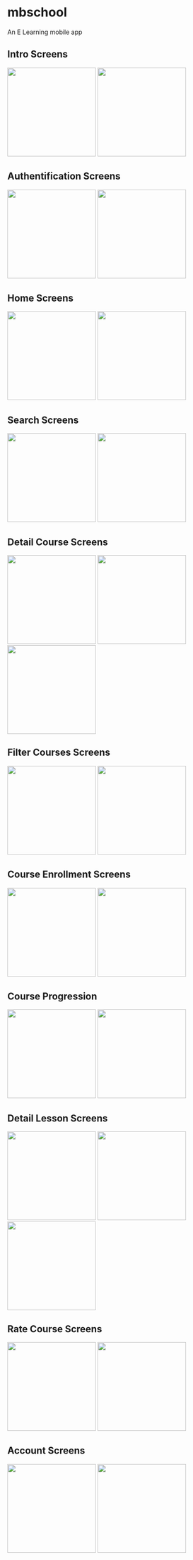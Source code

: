 # mbschool

An E Learning mobile app

<div class="col">
  
  <h2>Intro Screens</h2>
  <div class="row">
  <img src="/assets/screenshots/Screenshot_2022.10.19_10.35.01.414.png" width="200px">
  <img src="/assets/screenshots/Screenshot_2022.10.19_10.35.12.096.png" width="200px">
  <div>
  
  <h2>Authentification Screens</h2>
  <div class="row">
  <img src="/assets/screenshots/Screenshot_2022.10.05_10.18.25.109.png" width="200px">
  <img src="/assets/screenshots/Screenshot_2022.10.05_10.55.10.660.png" width="200px">
  <div>
  
  <h2>Home Screens</h2>
  <div class="row">
  <img src="/assets/screenshots/Screenshot_2022.10.05_11.12.22.140.png" width="200px">
  <img src="/assets/screenshots/Screenshot_2022.10.05_11.14.43.939.png" width="200px">
  <div>
  
  <h2>Search Screens</h2>
  <div class="row">
  <img src="/assets/screenshots/Screenshot_2022.10.05_11.24.32.907.png" width="200px">
  <img src="/assets/screenshots/Screenshot_2022.10.05_11.30.42.390.png" width="200px">
  <div>
  
  
  <h2>Detail Course Screens</h2>
  <div class="row">
  <img src="/assets/screenshots/Screenshot_2022.10.05_11.33.48.173.png" width="200px">
  <img src="/assets/screenshots/Screenshot_2022.10.05_12.21.28.906.png" width="200px">
  <img src="/assets/screenshots/Screenshot_2022.10.05_12.17.01.041.png" width="200px">
  <div>
  
  <h2>Filter Courses Screens</h2>
  <div class="row">
  <img src="/assets/screenshots/Screenshot_2022.10.05_11.42.27.290.png" width="200px">
  <img src="/assets/screenshots/Screenshot_2022.10.05_11.53.00.241.png" width="200px">
  <div>
  
  <h2>Course Enrollment Screens</h2>
  <div class="row">
  <img src="/assets/screenshots/Screenshot_2022.10.05_12.02.32.957.png" width="200px">
  <img src="/assets/screenshots/Screenshot_2022.10.05_12.37.04.990.png" width="200px">
  <div>
  
  <h2>Course Progression</h2>
  <div class="row">
  <img src="/assets/screenshots/Screenshot_2022.10.05_12.10.35.340.png" width="200px">
  <img src="/assets/screenshots/Screenshot_2022.10.05_12.07.24.190.png" width="200px">
  <div>

  <h2>Detail Lesson Screens</h2>
  <div class="row">
  <img src="/assets/screenshots/Screenshot_2022.10.05_12.27.03.273.png" width="200px">
  <img src="/assets/screenshots/Screenshot_2022.10.05_12.27.23.589.png" width="200px">
  <img src="/assets/screenshots/Screenshot_2022.10.05_12.30.37.223.png" width="200px">
  <div>
  
  <h2>Rate Course Screens</h2>
  <div class="row">
  <img src="/assets/screenshots/Screenshot_2022.10.05_12.39.35.040.png" width="200px">
  <img src="/assets/screenshots/Screenshot_2022.10.05_12.42.02.373.png" width="200px">
  <div>
  
  <h2>Account Screens</h2>
  <div class="row">
  <img src="/assets/screenshots/Screenshot_2022.10.05_12.44.57.172.png" width="200px">
  <img src="/assets/screenshots/Screenshot_2022.10.05_12.45.07.573.png" width="200px">
  <div>
</div>


